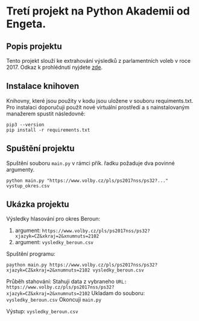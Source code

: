 # **Tretí projekt na Python Akademii od Engeta.**

## Popis projektu
Tento projekt slouží ke extrahování výsledků z parlamentních voleb v roce 2017. Odkaz k prohlédnutí nyjdete [zde](volby.cz).

## Instalace knihoven
Knihovny, které jsou použity v kodu jsou uložene v souboru requiments.txt. 
Pro instalaci doporučuji použít nové virtuální prostředí a s nainstalovaným manažerem spustit následovně:
```
pip3 --version
pip install -r requirements.txt
```


## Spuštění projektu
Spuštění souboru `main.py` v rámci přík. řadku požaduje dva povinné argumenty.
```
python main.py "https://www.volby.cz/pls/ps2017nss/ps32?..." vystup_okres.csv
```

## Ukázka projektu
Výsledky hlasování pro okres Beroun:
1. argument: `https://www.volby.cz/pls/ps2017nss/ps32?xjazyk=CZ&xkraj=2&xnumnuts=2102`
2. argument: `vysledky_beroun.csv` 

Spuštění programu:
```
paython main.py https://www.volby.cz/pls/ps2017nss/ps32?xjazyk=CZ&xkraj=2&xnumnuts=2102 vysledky_beroun.csv
```
Průběh stahování:
Stahuji data z vybraneho `URL: https://www.volby.cz/pls/ps2017nss/ps32?xjazyk=CZ&xkraj=2&xnumnuts=2102`
Ukladam do souboru: `vysledky_beroun.csv`
Okoncuji `main.py`

Výstup: `vysledky_beroun.csv`
